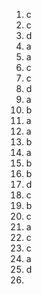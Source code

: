 1. c
2. c
3. d
4. a
5. a
6. c
7. c
8. d
9. a
10. b
11. a
12.  a
13. b
14. a
15. b
16. b
17. d
18. c
19. b
20. c 
21. a
22. c 
23. c
24. a
25. d
26. 